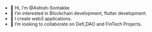 - 👋 Hi, I’m @Ashish-Sontakke
- 👀 I’m interested in Blockchain development, flutter development.
- 🌱 I create web3 applications. 
- 💞️ I’m looking to collaborate on Defi,DAO and FinTech Projects. 

<!---
Ashish-Sontakke/Ashish-Sontakke is a ✨ special ✨ repository because its `README.md` (this file) appears on your GitHub profile.
You can click the Preview link to take a look at your changes.
--->
